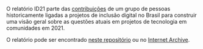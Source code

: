 
O relatório ID21 parte das [contribuições](../videos) de um grupo de pessoas historicamente ligadas a projetos de inclusão digital no Brasil para construir uma visão geral sobre as questões atuais em projetos de tecnologia em comunidades em 2021. 

O relatório pode ser encontrado [neste repositório](ID21_0-5.pdf) ou no [Internet Archive](https://archive.org/details/ID21_0-5).
